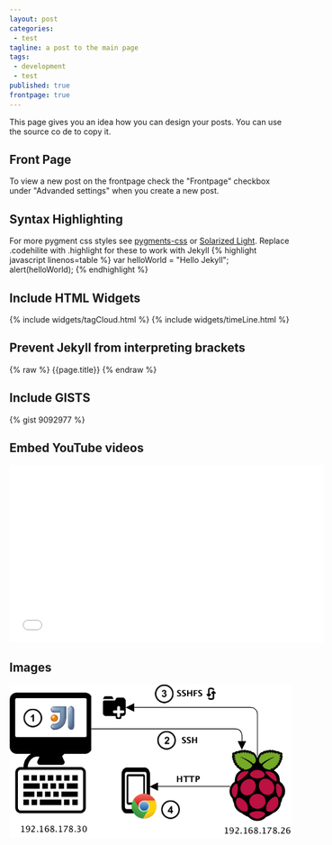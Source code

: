 ```yaml
---
layout: post
categories:
 - test
tagline: a post to the main page
tags:
 - development
 - test
published: true
frontpage: true
---
```


This page gives you an idea how you can design your posts. You can use the source co de to copy it.   

<!-- more -->

## Front Page
To view a new post on the frontpage check the "Frontpage" checkbox under "Advanded settings" when you create a new post.

## Syntax Highlighting

For more pygment css styles see [pygments-css](https://github.com/richleland/pygments-css) or [Solarized Light](http://ethanschoonover.com/solarized). Replace .codehilite with .highlight for these to work with Jekyll
{% highlight javascript linenos=table %}
var helloWorld = "Hello Jekyll";
alert(helloWorld);
{% endhighlight %}

## Include HTML Widgets
{% include widgets/tagCloud.html %}
{% include widgets/timeLine.html %}

## Prevent Jekyll from interpreting brackets
{% raw %}
{{page.title}}
{% endraw %}

## Include GISTS
{% gist 9092977 %}

## Embed YouTube videos
<iframe width="560" height="315"  src="//www.youtube.com/embed/XK-dLdLQdIE" frameborder="0"></iframe>

## Images
![Develop local, run remote](/assets/images/DevEnvironment.png)




